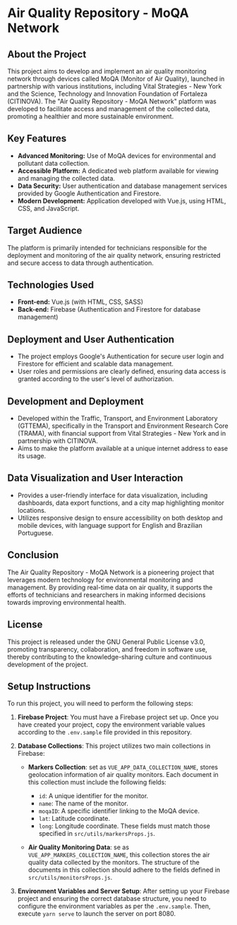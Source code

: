 # Air Quality Repository - MoQA Network

## About the Project

This project aims to develop and implement an air quality monitoring network through devices called MoQA (Monitor of Air Quality), launched in partnership with various institutions, including Vital Strategies - New York and the Science, Technology and Innovation Foundation of Fortaleza (CITINOVA). The "Air Quality Repository - MoQA Network" platform was developed to facilitate access and management of the collected data, promoting a healthier and more sustainable environment.

## Key Features

- **Advanced Monitoring:** Use of MoQA devices for environmental and pollutant data collection.
- **Accessible Platform:** A dedicated web platform available for viewing and managing the collected data.
- **Data Security:** User authentication and database management services provided by Google Authentication and Firestore.
- **Modern Development:** Application developed with Vue.js, using HTML, CSS, and JavaScript.

## Target Audience

The platform is primarily intended for technicians responsible for the deployment and monitoring of the air quality network, ensuring restricted and secure access to data through authentication.

## Technologies Used

- **Front-end:** Vue.js (with HTML, CSS, SASS)
- **Back-end:** Firebase (Authentication and Firestore for database management)

## Deployment and User Authentication

- The project employs Google's Authentication for secure user login and Firestore for efficient and scalable data management.
- User roles and permissions are clearly defined, ensuring data access is granted according to the user's level of authorization.

## Development and Deployment

- Developed within the Traffic, Transport, and Environment Laboratory (GTTEMA), specifically in the Transport and Environment Research Core (TRAMA), with financial support from Vital Strategies - New York and in partnership with CITINOVA.
- Aims to make the platform available at a unique internet address to ease its usage.

## Data Visualization and User Interaction

- Provides a user-friendly interface for data visualization, including dashboards, data export functions, and a city map highlighting monitor locations.
- Utilizes responsive design to ensure accessibility on both desktop and mobile devices, with language support for English and Brazilian Portuguese.

## Conclusion

The Air Quality Repository - MoQA Network is a pioneering project that leverages modern technology for environmental monitoring and management. By providing real-time data on air quality, it supports the efforts of technicians and researchers in making informed decisions towards improving environmental health.

## License

This project is released under the GNU General Public License v3.0, promoting transparency, collaboration, and freedom in software use, thereby contributing to the knowledge-sharing culture and continuous development of the project.

## Setup Instructions

To run this project, you will need to perform the following steps:

1. **Firebase Project**: You must have a Firebase project set up. Once you have created your project, copy the environment variable values according to the `.env.sample` file provided in this repository.

2. **Database Collections**: This project utilizes two main collections in Firebase:

   - **Markers Collection**: set as `VUE_APP_DATA_COLLECTION_NAME`, stores geolocation information of air quality monitors. Each document in this collection must include the following fields:
     - `id`: A unique identifier for the monitor.
     - `name`: The name of the monitor.
     - `moqaID`: A specific identifier linking to the MoQA device.
     - `lat`: Latitude coordinate.
     - `long`: Longitude coordinate.
   These fields must match those specified in `src/utils/markersProps.js`.

   - **Air Quality Monitoring Data**: se as `VUE_APP_MARKERS_COLLECTION_NAME`, this collection stores the air quality data collected by the monitors. The structure of the documents in this collection should adhere to the fields defined in `src/utils/monitorsProps.js`.

3. **Environment Variables and Server Setup**: After setting up your Firebase project and ensuring the correct database structure, you need to configure the environment variables as per the `.env.sample`. Then, execute `yarn serve` to launch the server on port 8080.
